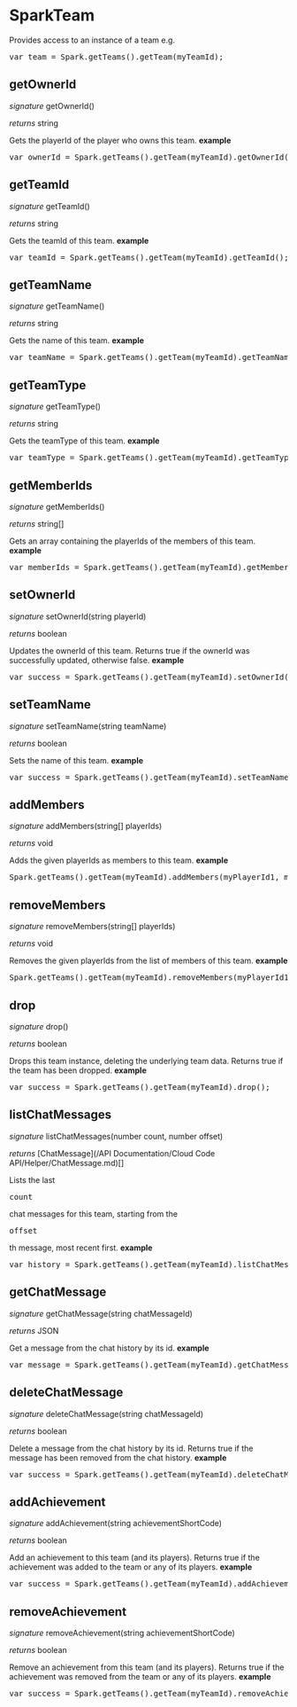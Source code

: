 # SparkTeam

Provides access to an instance of a team
e.g.
<pre rel="highlighter" code-brush="js" contenteditable="false">var team = Spark.getTeams().getTeam(myTeamId);</pre>

## getOwnerId
_signature_ getOwnerId()</p>
_returns_ string</p>

Gets the playerId of the player who owns this team.
<b>example</b>
<pre rel="highlighter" code-brush="js" contenteditable="false">var ownerId = Spark.getTeams().getTeam(myTeamId).getOwnerId();</pre>
## getTeamId
_signature_ getTeamId()</p>
_returns_ string</p>

Gets the teamId of this team.
<b>example</b>
<pre rel="highlighter" code-brush="js" contenteditable="false">var teamId = Spark.getTeams().getTeam(myTeamId).getTeamId();</pre>
## getTeamName
_signature_ getTeamName()</p>
_returns_ string</p>

Gets the name of this team.
<b>example</b>
<pre rel="highlighter" code-brush="js" contenteditable="false">var teamName = Spark.getTeams().getTeam(myTeamId).getTeamName();</pre>
## getTeamType
_signature_ getTeamType()</p>
_returns_ string</p>

Gets the teamType of this team.
<b>example</b>
<pre rel="highlighter" code-brush="js" contenteditable="false">var teamType = Spark.getTeams().getTeam(myTeamId).getTeamType();</pre>
## getMemberIds
_signature_ getMemberIds()</p>
_returns_ string[]</p>

Gets an array containing the playerIds of the members of this team.
<b>example</b>
<pre rel="highlighter" code-brush="js" contenteditable="false">var memberIds = Spark.getTeams().getTeam(myTeamId).getMemberIds();</pre>
## setOwnerId
_signature_ setOwnerId(string playerId)</p>
_returns_ boolean</p>

Updates the ownerId of this team.
Returns true if the ownerId was successfully updated, otherwise false.
<b>example</b>
<pre rel="highlighter" code-brush="js" contenteditable="false">var success = Spark.getTeams().getTeam(myTeamId).setOwnerId(newOwnerId);</pre>
## setTeamName
_signature_ setTeamName(string teamName)</p>
_returns_ boolean</p>

Sets the name of this team.
<b>example</b>
<pre rel="highlighter" code-brush="js" contenteditable="false">var success = Spark.getTeams().getTeam(myTeamId).setTeamName("TeamName");</pre>
## addMembers
_signature_ addMembers(string[] playerIds)</p>
_returns_ void</p>

Adds the given playerIds as members to this team.
<b>example</b>
<pre rel="highlighter" code-brush="js" contenteditable="false">Spark.getTeams().getTeam(myTeamId).addMembers(myPlayerId1, myPlayerId2);</pre>
## removeMembers
_signature_ removeMembers(string[] playerIds)</p>
_returns_ void</p>

Removes the given playerIds from the list of members of this team.
<b>example</b>
<pre rel="highlighter" code-brush="js" contenteditable="false">Spark.getTeams().getTeam(myTeamId).removeMembers(myPlayerId1, myPlayerId2);</pre>
## drop
_signature_ drop()</p>
_returns_ boolean</p>

Drops this team instance, deleting the underlying team data.
Returns true if the team has been dropped.
<b>example</b>
<pre rel="highlighter" code-brush="js" contenteditable="false">var success = Spark.getTeams().getTeam(myTeamId).drop();</pre>
## listChatMessages
_signature_ listChatMessages(number count, number offset)</p>
_returns_ [ChatMessage](/API Documentation/Cloud Code API/Helper/ChatMessage.md)[]</p>

Lists the last <pre>count</pre> chat messages for this team, starting from the <pre>offset</pre>th message, most recent first.
<b>example</b>
<pre rel="highlighter" code-brush="js" contenteditable="false">var history = Spark.getTeams().getTeam(myTeamId).listChatMessages(50, 0);</pre>
## getChatMessage
_signature_ getChatMessage(string chatMessageId)</p>
_returns_ JSON</p>

Get a message from the chat history by its id.
<b>example</b>
<pre rel="highlighter" code-brush="js" contenteditable="false">var message = Spark.getTeams().getTeam(myTeamId).getChatMessage(chatMessageId);</pre>
## deleteChatMessage
_signature_ deleteChatMessage(string chatMessageId)</p>
_returns_ boolean</p>

Delete a message from the chat history by its id.
Returns true if the message has been removed from the chat history.
<b>example</b>
<pre rel="highlighter" code-brush="js" contenteditable="false">var success = Spark.getTeams().getTeam(myTeamId).deleteChatMessage(chatMessageId);</pre>
## addAchievement
_signature_ addAchievement(string achievementShortCode)</p>
_returns_ boolean</p>

Add an achievement to this team (and its players).
Returns true if the achievement was added to the team or any of its players.
<b>example</b>
<pre rel="highlighter" code-brush="js" contenteditable="false">var success = Spark.getTeams().getTeam(myTeamId).addAchievement(achievementShortCode);</pre>
## removeAchievement
_signature_ removeAchievement(string achievementShortCode)</p>
_returns_ boolean</p>

Remove an achievement from this team (and its players).
Returns true if the achievement was removed from the team or any of its players.
<b>example</b>
<pre rel="highlighter" code-brush="js" contenteditable="false">var success = Spark.getTeams().getTeam(myTeamId).removeAchievement(achievementShortCode);</pre>
